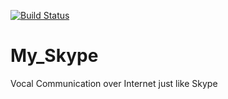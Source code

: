 [![Build Status](https://travis-ci.com/NicolasKeita/My_Skype.svg?token=yCU9eZUj8esevSHWuiuJ&branch=master)](https://travis-ci.com/NicolasKeita/My_Skype)

# My_Skype
Vocal Communication over Internet just like Skype
